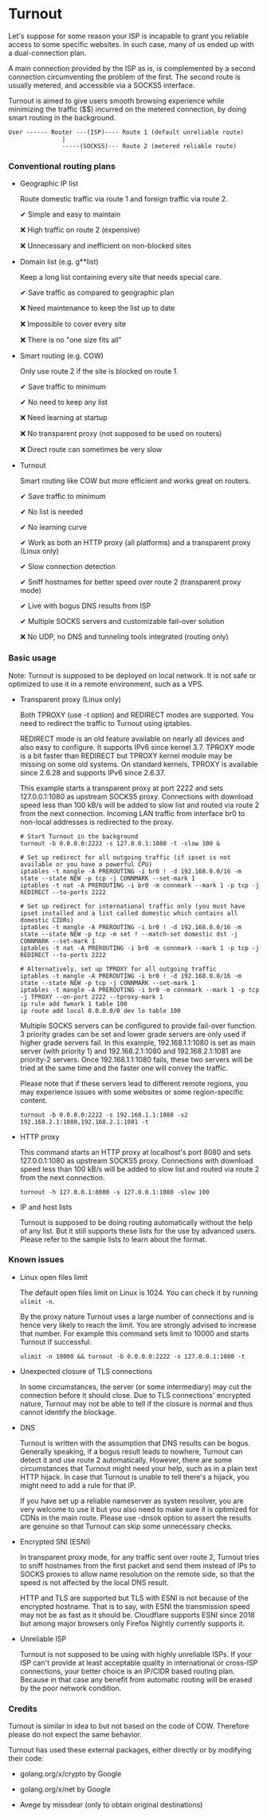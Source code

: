 # Turnout

Let's suppose for some reason your ISP is incapable to grant you reliable access to some specific websites. In such case, many of us ended up with a dual-connection plan.

A main connection provided by the ISP as is, is complemented by a second connection circumventing the problem of the first. The second route is usually metered, and accessible via a SOCKS5 interface.

Turnout is aimed to give users smooth browsing experience while minimizing the traffic ($$) incurred on the metered connection, by doing smart routing in the background.

```
User ------ Router ---(ISP)---- Route 1 (default unreliable route)
               |
               -----(SOCKS5)--- Route 2 (metered reliable route)
```

### Conventional routing plans

- Geographic IP list

  Route domestic traffic via route 1 and foreign traffic via route 2.
  
  ✔ Simple and easy to maintain
  
  ❌ High traffic on route 2 (expensive)
  
  ❌ Unnecessary and inefficient on non-blocked sites

- Domain list (e.g. g\**list)

  Keep a long list containing every site that needs special care.
  
  ✔ Save traffic as compared to geographic plan
  
  ❌ Need maintenance to keep the list up to date
  
  ❌ Impossible to cover every site
  
  ❌ There is no "one size fits all"
  
- Smart routing (e.g. COW)

  Only use route 2 if the site is blocked on route 1.
  
  ✔ Save traffic to minimum
  
  ✔ No need to keep any list
  
  ❌ Need learning at startup
  
  ❌ No transparent proxy (not supposed to be used on routers)
  
  ❌ Direct route can sometimes be very slow
  
- Turnout

  Smart routing like COW but more efficient and works great on routers.
  
  ✔ Save traffic to minimum
  
  ✔ No list is needed
  
  ✔ No learning curve
  
  ✔ Work as both an HTTP proxy (all platforms) and a transparent proxy (Linux only)
  
  ✔ Slow connection detection
  
  ✔ Sniff hostnames for better speed over route 2 (transparent proxy mode)
  
  ✔ Live with bogus DNS results from ISP
  
  ✔ Multiple SOCKS servers and customizable fail-over solution
  
  ❌ No UDP, no DNS and tunneling tools integrated (routing only)
  
### Basic usage

  Note: Turnout is supposed to be deployed on local network. It is not safe or optimized to use it in a remote environment, such as a VPS.
  
- Transparent proxy (Linux only)

  Both TPROXY (use -t option) and REDIRECT modes are supported. You need to redirect the traffic to Turnout using iptables. 
  
  REDIRECT mode is an old feature available on nearly all devices and also easy to configure. It supports IPv6 since kernel 3.7.
  TPROXY mode is a bit faster than REDIRECT but TPROXY kernel module may be missing on some old systems. On standard kernels, TPROXY is available since 2.6.28 and supports IPv6 since 2.6.37.
  
  This example starts a transparent proxy at port 2222 and sets 127.0.0.1:1080 as upstream SOCKS5 proxy. Connections with download speed less than 100 kB/s will be added to slow list and routed via route 2 from the next connection. Incoming LAN traffic from interface br0 to non-local addresses is redirected to the proxy.
  
  ```shell
  # Start Turnout in the background
  turnout -b 0.0.0.0:2222 -s 127.0.0.1:1080 -t -slow 100 &
  
  # Set up redirect for all outgoing traffic (if ipset is not available or you have a powerful CPU)
  iptables -t mangle -A PREROUTING -i br0 ! -d 192.168.0.0/16 -m state --state NEW -p tcp -j CONNMARK --set-mark 1
  iptables -t nat -A PREROUTING -i br0 -m connmark --mark 1 -p tcp -j REDIRECT --to-ports 2222
  
  # Set up redirect for international traffic only (you must have ipset installed and a list called domestic which contains all domestic CIDRs)
  iptables -t mangle -A PREROUTING -i br0 ! -d 192.168.0.0/16 -m state --state NEW -p tcp -m set ! --match-set domestic dst -j CONNMARK --set-mark 1
  iptables -t nat -A PREROUTING -i br0 -m connmark --mark 1 -p tcp -j REDIRECT --to-ports 2222
  
  # Alternatively, set up TPROXY for all outgoing traffic
  iptables -t mangle -A PREROUTING -i br0 ! -d 192.168.0.0/16 -m state --state NEW -p tcp -j CONNMARK --set-mark 1
  iptables -t mangle -A PREROUTING -i br0 -m connmark --mark 1 -p tcp -j TPROXY --on-port 2222 --tproxy-mark 1
  ip rule add fwmark 1 table 100
  ip route add local 0.0.0.0/0 dev lo table 100
  ```
  
  Multiple SOCKS servers can be configured to provide fail-over function. 3 priority grades can be set and lower grade servers are only used if higher grade servers fail. In this example, 192.168.1.1:1080 is set as main server (with priority 1) and 192.168.2.1:1080 and 192.168.2.1:1081 are priority-2 servers. Once 192.168.1.1:1080 fails, these two servers will be tried at the same time and the faster one will convey the traffic.
  
  Please note that if these servers lead to different remote regions, you may experience issues with some websites or some region-specific content.
  
  ```shell
  turnout -b 0.0.0.0:2222 -s 192.168.1.1:1080 -s2 192.168.2.1:1080,192.168.2.1:1081 -t
  ```
  
- HTTP proxy

  This command starts an HTTP proxy at localhost's port 8080 and sets 127.0.0.1:1080 as upstream SOCKS5 proxy. Connections with download speed less than 100 kB/s will be added to slow list and routed via route 2 from the next connection.
  
  ```shell
  turnout -h 127.0.0.1:8080 -s 127.0.0.1:1080 -slow 100
  ```

- IP and host lists

  Turnout is supposed to be doing routing automatically without the help of any list. But it still supports these lists for the use by advanced users. Please refer to the sample lists to learn about the format.
  
### Known issues

  - Linux open files limit
  
    The default open files limit on Linux is 1024. You can check it by running `ulimit -n`.
    
    By the proxy nature Turnout uses a large number of connections and is hence very likely to reach the limit. You are strongly advised to increase that number. 
    For example this command sets limit to 10000 and starts Turnout if successful.
    
    ```shell
    ulimit -n 10000 && turnout -b 0.0.0.0:2222 -s 127.0.0.1:1080 -t
    ```
    
  - Unexpected closure of TLS connections
  
    In some circumstances, the server (or some intermediary) may cut the connection before it should close. 
    Due to TLS connections' encrypted nature, Turnout may not be able to tell if the closure is normal and thus cannot identify the blockage.
    
  - DNS
  
    Turnout is written with the assumption that DNS results can be bogus. Generally speaking, if a bogus result leads to nowhere, Turnout can detect it and use route 2 automatically. However, there are some circumstances that Turnout might need your help, such as in a plain text HTTP hijack. In case that Turnout is unable to tell there's a hijack, you might need to add a rule for that IP. 
    
    If you have set up a reliable nameserver as system resolver, you are very welcome to use it but you also need to make sure it is optimized for CDNs in the main route. Please use -dnsok option to assert the results are genuine so that Turnout can skip some unnecessary checks.
    
  - Encrypted SNI (ESNI)
  
    In transparent proxy mode, for any traffic sent over route 2, Turnout tries to sniff hostnames from the first packet and send them instead of IPs to SOCKS proxies to allow name resolution on the remote side, so that the speed is not affected by the local DNS result.
    
    HTTP and TLS are supported but TLS with ESNI is not because of the encrypted hostname. That is to say, with ESNI the transmission speed may not be as fast as it should be. Cloudflare supports ESNI since 2018 but among major browsers only Firefox Nightly currently supports it.
    
  - Unreliable ISP
  
    Turnout is not supposed to be using with highly unreliable ISPs. If your ISP can't provide at least acceptable quality in international or cross-ISP connections, your better choice is an IP/CIDR based routing plan. Because in that case any benefit from automatic routing will be erased by the poor network condition.
    
### Credits

  Turnout is similar in idea to but not based on the code of COW. Therefore please do not expect the same behavior.
  
  Turnout has used these external packages, either directly or by modifying their code:
  
  - golang.org/x/crypto by Google
  
  - golang.org/x/net by Google
  
  - Avege by missdear (only to obtain original destinations)
